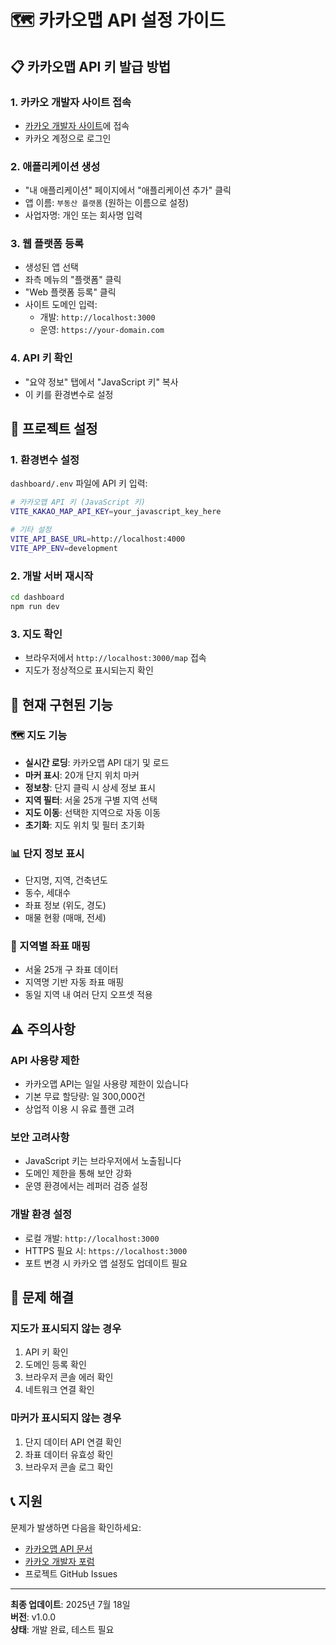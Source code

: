 # 🗺️ 카카오맵 API 설정 가이드

## 📋 카카오맵 API 키 발급 방법

### 1. 카카오 개발자 사이트 접속
- [카카오 개발자 사이트](https://developers.kakao.com)에 접속
- 카카오 계정으로 로그인

### 2. 애플리케이션 생성
- "내 애플리케이션" 페이지에서 "애플리케이션 추가" 클릭
- 앱 이름: `부동산 플랫폼` (원하는 이름으로 설정)
- 사업자명: 개인 또는 회사명 입력

### 3. 웹 플랫폼 등록
- 생성된 앱 선택
- 좌측 메뉴의 "플랫폼" 클릭
- "Web 플랫폼 등록" 클릭
- 사이트 도메인 입력:
  - 개발: `http://localhost:3000`
  - 운영: `https://your-domain.com`

### 4. API 키 확인
- "요약 정보" 탭에서 "JavaScript 키" 복사
- 이 키를 환경변수로 설정

## 🔧 프로젝트 설정

### 1. 환경변수 설정
`dashboard/.env` 파일에 API 키 입력:

```bash
# 카카오맵 API 키 (JavaScript 키)
VITE_KAKAO_MAP_API_KEY=your_javascript_key_here

# 기타 설정
VITE_API_BASE_URL=http://localhost:4000
VITE_APP_ENV=development
```

### 2. 개발 서버 재시작
```bash
cd dashboard
npm run dev
```

### 3. 지도 확인
- 브라우저에서 `http://localhost:3000/map` 접속
- 지도가 정상적으로 표시되는지 확인

## 📍 현재 구현된 기능

### 🗺️ 지도 기능
- **실시간 로딩**: 카카오맵 API 대기 및 로드
- **마커 표시**: 20개 단지 위치 마커
- **정보창**: 단지 클릭 시 상세 정보 표시
- **지역 필터**: 서울 25개 구별 지역 선택
- **지도 이동**: 선택한 지역으로 자동 이동
- **초기화**: 지도 위치 및 필터 초기화

### 📊 단지 정보 표시
- 단지명, 지역, 건축년도
- 동수, 세대수
- 좌표 정보 (위도, 경도)
- 매물 현황 (매매, 전세)

### 🎯 지역별 좌표 매핑
- 서울 25개 구 좌표 데이터
- 지역명 기반 자동 좌표 매핑
- 동일 지역 내 여러 단지 오프셋 적용

## ⚠️ 주의사항

### API 사용량 제한
- 카카오맵 API는 일일 사용량 제한이 있습니다
- 기본 무료 할당량: 일 300,000건
- 상업적 이용 시 유료 플랜 고려

### 보안 고려사항
- JavaScript 키는 브라우저에서 노출됩니다
- 도메인 제한을 통해 보안 강화
- 운영 환경에서는 레퍼러 검증 설정

### 개발 환경 설정
- 로컬 개발: `http://localhost:3000`
- HTTPS 필요 시: `https://localhost:3000`
- 포트 변경 시 카카오 앱 설정도 업데이트 필요

## 🔧 문제 해결

### 지도가 표시되지 않는 경우
1. API 키 확인
2. 도메인 등록 확인
3. 브라우저 콘솔 에러 확인
4. 네트워크 연결 확인

### 마커가 표시되지 않는 경우
1. 단지 데이터 API 연결 확인
2. 좌표 데이터 유효성 확인
3. 브라우저 콘솔 로그 확인

## 📞 지원

문제가 발생하면 다음을 확인하세요:
- [카카오맵 API 문서](https://apis.map.kakao.com/web/guide/)
- [카카오 개발자 포럼](https://devtalk.kakao.com/)
- 프로젝트 GitHub Issues

---

**최종 업데이트**: 2025년 7월 18일  
**버전**: v1.0.0  
**상태**: 개발 완료, 테스트 필요